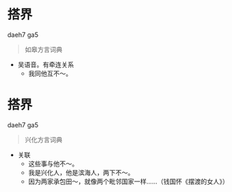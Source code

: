 # 搭界
daeh7 ga5
> 如皋方言词典
- 吴语音。有牵连关系
  - 我同他互不～。

# 搭界
daeh7 ga5
> 兴化方言词典
- 关联
  - 这些事与他不～。
  - 我是兴化人，他是滨海人，两下不～。
  - 因为两家承包田～，就像两个毗邻国家一样……（钱国怀《摆渡的女人》）
